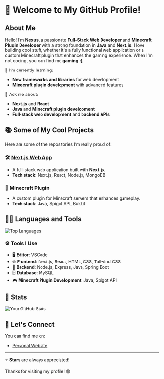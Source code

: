 # 👋 Welcome to My GitHub Profile!

## About Me

Hello! I'm **Nexus**, a passionate **Full-Stack Web Developer** and **Minecraft Plugin Developer** with a strong foundation in **Java** and **Next.js**. I love building cool stuff, whether it's a fully functional web application or a custom Minecraft plugin that enhances the gaming experience. When I'm not coding, you can find me **gaming :)**.

🌱 I’m currently learning:
- **New frameworks and libraries** for web development
- **Minecraft plugin development** with advanced features

💬 Ask me about:
- **Next.js** and **React**
- **Java** and **Minecraft plugin development**
- **Full-stack web development** and **backend APIs**

## 📚 Some of My Cool Projects

Here are some of the repositories I’m really proud of:

### 🛠️ [Next.js Web App](https://github.com/NexusIsReal/webhosting-website)
- A full-stack web application built with **Next.js**.
- **Tech stack**: Next.js, React, Node.js, MongoDB

### 🏰 [Minecraft Plugin](https://github.com/NexusIsReal/Important-commands-plugin)
- A custom plugin for Minecraft servers that enhances gameplay.
- **Tech stack**: Java, Spigot API, Bukkit

## 🧑‍💻 Languages and Tools

![Top Languages](https://github-readme-stats.vercel.app/api/top-langs/?username=NexusIsReal&layout=compact&theme=dracula)

### ⚙️ Tools I Use
- 🖥️ **Editor**: VSCode
- 🌐 **Frontend**: Next.js, React, HTML, CSS, Tailwind CSS
- 🔧 **Backend**: Node.js, Express, Java, Spring Boot
- 🗄️ **Database**: MySQL
- 🎮 **Minecraft Plugin Development**: Java, Spigot API

## 🚀 Stats

![Your GitHub Stats](https://github-readme-stats.vercel.app/api?username=NexusIsReal&count_private=true&show_icons=true&theme=dracula)

## 🤝 Let's Connect

You can find me on:
- [Personal Website](https://portfolio.unitypvp.xyz)

---

⭐ **Stars** are always appreciated!

Thanks for visiting my profile! 😄
